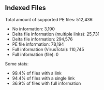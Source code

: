 ## Indexed Files

<!--FileStats-->
Total amount of supported PE files: 512,436

* No information: 3,190
* Delta file information (multiple links): 25,731
* Delta file information: 294,576
* PE file information: 78,194
* Full information (VirusTotal): 110,745
* Full information (file): 0

Some stats:

* 99.4% of files with a link
* 94.4% of files with a single link
* 36.9% of files with full information
<!--/FileStats-->
